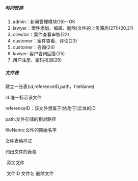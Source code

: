 ##### 时间安排

1. admin：新闻管理模块(19)--OK
2. lawyer：案件添加、编辑、删除(文件的上传滞后(27))(20,21)
3. director：案件查看审核(22)
4. customer：案件查看、评论(23)
5. customer：咨询(24)
6. lawyer: 客户咨询回答(25)
7. 用户注册、密码找回(26)

##### 文件表

建立一张表(id,referenceID,path，fileName)

id:唯一标示该文件

referenceID：该文件隶属于(依附于)实体的ID

path:文件存储的相对路径

fileName:文件的原始名字

文件表格样式

列出文件的表格

​                               添加文件

​     文件ID 文件名  删除文件
